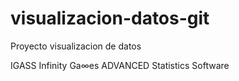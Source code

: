 # visualizacion-datos-git
Proyecto visualizacion de datos

IGASS Infinity Ga∞es ADVANCED Statistics Software

